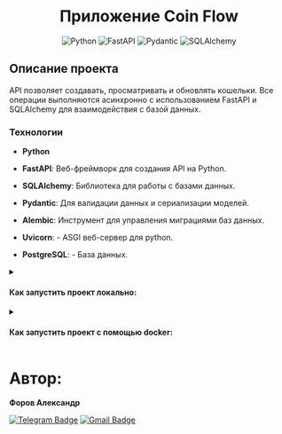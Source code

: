 <div align=center>
    
# Приложение Coin Flow

![Python](https://img.shields.io/badge/python-3670A0?style=for-the-badge&logo=python&logoColor=ffdd54)
![FastAPI](https://img.shields.io/badge/fastapi-005571?style=for-the-badge&logo=fastapi)
![Pydantic](https://img.shields.io/badge/Pydantic-black?style=for-the-badge&logo=pydantic&logoColor=red)
![SQLAlchemy](https://img.shields.io/badge/sqlalchemy-%23D71F00?style=for-the-badge&logo=sqlalchemy&logoColor=black&logoSize=auto)

</div>

## Описание проекта

API позволяет создавать, просматривать и обновлять кошельки. Все операции выполняются асинхронно с использованием FastAPI и SQLAlchemy для взаимодействия с базой данных.

### Технологии

- **Python**

- **FastAPI**: Веб-фреймворк для создания API на Python.
- **SQLAlchemy**: Библиотека для работы с базами данных.
- **Pydantic**: Для валидации данных и сериализации моделей.
- **Alembic**: Инструмент для управления миграциями баз данных.
- **Uvicorn**: - ASGI веб-сервер для python.
- **PostgreSQL**: - База данных.

<details>

<summary>
<h4>Как запустить проект локально:</h4>
</summary>

Клонировать репозиторий и перейти в него в командной строке:

```bash
git clone git@github.com:JustLight1/coin-flow.git
```

```bash
cd coin-flow
```

Создать и активировать виртуальное окружение:

```bash
python3 -m venv venv
```

```bash
source venv/bin/activate
```

или для пользователей Windows

```bash
source env/Scripts/activate
```

Установить зависимости из файла requirements.txt:

```bash
python3 -m pip install --upgrade pip
```

```bash
pip install -r requirements.txt
```

Создать файл `.env` и заполнить его по примеру из файла `.env.example.dev`

Применить миграции

```bash
alembic upgrade head
```

Запустить проект:

```bash
uvicorn app.main:app --reload
```

После запуска станет доступна документация с доступными запросами и их примерами по адресу:

```
http://localhost:8000/docs
```

</details>

<details>

<summary>
<h4>Как запустить проект с помощью docker:</h4>
</summary>

Клонировать репозиторий:

```bash
git clone git@github.com:JustLight1/coin-flow.git
```

Создать файл `.env-non-dev` и заполнить его по примеру из файла `.env.example.non-dev`

Запустить проект:

- По команде `docker compose up` Docker Compose: получит готовые образы, указанные в `image`, соберёт все образы, указанные в `build`, запустит все контейнеры, описанные в конфиге.
- Флаг `--build` соберет образы.
- Флаг `-d` запустит `docker compose` в режиме демона.

```bash
docker compose up --build -d
```

После запуска станет доступна документация с доступными запросами и их примерами по адресу:

```
http://localhost:8000/docs
```

</details>

# Автор:

**Форов Александр**

[![Telegram Badge](https://img.shields.io/badge/-Light_88-blue?style=social&logo=telegram&link=https://t.me/Light_88)](https://t.me/Light_88) [![Gmail Badge](https://img.shields.io/badge/forov.py@gmail.com-c14438?style=flat&logo=Gmail&logoColor=white&link=mailto:forov.py@gmail.com)](mailto:forov.py@gmail.com)
